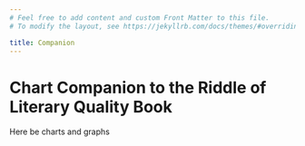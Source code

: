 ```yaml
---
# Feel free to add content and custom Front Matter to this file.
# To modify the layout, see https://jekyllrb.com/docs/themes/#overriding-theme-defaults

title: Companion
---
```


# Chart Companion to the Riddle of Literary Quality Book

Here be charts and graphs
